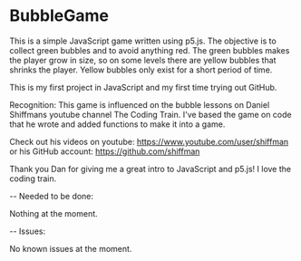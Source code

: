 # BubbleGame
This is a simple JavaScript game written using p5.js.
The objective is to collect green bubbles and to avoid anything red.
The green bubbles makes the player grow in size, so on some levels
there are yellow bubbles that shrinks the player. Yellow bubbles only
exist for a short period of time.

This is my first project in JavaScript and my first time trying out GitHub.

Recognition:
This game is influenced on the bubble lessons on Daniel Shiffmans
youtube channel The Coding Train. I've based the game on code that he 
wrote and added functions to make it into a game.

Check out his videos on youtube:
https://www.youtube.com/user/shiffman
or his GitHub account:
https://github.com/shiffman

Thank you Dan for giving me a great intro to JavaScript and p5.js!
I love the coding train.




-- Needed to be done:

Nothing at the moment.


-- Issues:

No known issues at the moment.
